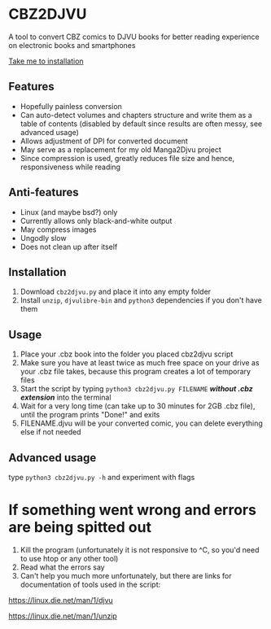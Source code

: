 # CBZ2DJVU
A tool to convert CBZ comics to DJVU books for better reading experience on electronic books and smartphones

[Take me to installation](#installation)

## Features
- Hopefully painless conversion 
- Can auto-detect volumes and chapters structure and write them as a table of contents (disabled by default since results are often messy, see advanced usage)
- Allows adjustment of DPI for converted document
- May serve as a replacement for my old Manga2Djvu project
- Since compression is used, greatly reduces file size and hence, responsiveness while reading

## Anti-features
- Linux (and maybe bsd?) only
- Currently allows only black-and-white output
- May compress images
- Ungodly slow
- Does not clean up after itself

## Installation
1. Download `cbz2djvu.py` and place it into any empty folder
2. Install `unzip`, `djvulibre-bin` and `python3` dependencies if you don't have them

## Usage
1. Place your .cbz book into the folder you placed cbz2djvu script
2. Make sure you have at least twice as much free space on your drive as your .cbz file takes, because this program creates a lot of temporary files
3. Start the script by typing `python3 cbz2djvu.py FILENAME` _**without .cbz extension**_ into the terminal
4. Wait for a very long time (can take up to 30 minutes for 2GB .cbz file), until the program prints "Done!" and exits
5. FILENAME.djvu will be your converted comic, you can delete everything else if not needed

## Advanced usage
type `python3 cbz2djvu.py -h` and experiment with flags

# If something went wrong and errors are being spitted out
  1. Kill the program (unfortunately it is not responsive to ^C, so you'd need to use htop or any other tool)
  2. Read what the errors say
  3. Can't help you much more unfortunately, but there are links for documentation of tools used in the script:
  
  https://linux.die.net/man/1/djvu
  
  https://linux.die.net/man/1/unzip
